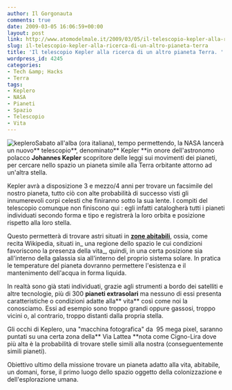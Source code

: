 ```yaml
---
author: Il Gorgonauta
comments: true
date: 2009-03-05 16:06:59+00:00
layout: post
link: http://www.atomodelmale.it/2009/03/05/il-telescopio-kepler-alla-ricerca-di-un-altro-pianeta-terra/
slug: il-telescopio-kepler-alla-ricerca-di-un-altro-pianeta-terra
title: 'Il telescopio Kepler alla ricerca di un altro pianeta Terra. '
wordpress_id: 4245
categories:
- Tech &amp; Hacks
- Terra
tags:
- Keplero
- NASA
- Pianeti
- Spazio
- Telescopio
- Vita
---
```


![keplero](http://www.atomodelmale.it/wp-content/uploads/2009/03/keplero-300x232.jpg)Sabato all'alba (ora italiana), tempo permettendo, la NASA lancerà un nuovo** telescopio**, denominato** Kepler **in onore dell'astronomo polacco **Johannes Kepler** scopritore delle leggi sui movimenti dei pianeti, per cercare nello spazio un pianeta simile alla Terra orbitante attorno ad un'altra stella.

Kepler avrà a disposizione 3 e mezzo/4 anni per trovare un facsimile del nostro pianeta, tutto ciò con alte probabilità di successo visti gli innumerevoli corpi celesti che finiranno sotto la sua lente. I compiti del telescopio comunque non finiscono qui : egli infatti catalogherà tutti i pianeti individuati secondo forma e tipo e registrerà la loro orbita e posizione rispetto alla loro stella.

Questo permetterà di trovare astri situati in [**zone abitabili**](http://it.wikipedia.org/wiki/Zona_abitabile), ossia, come recita Wikipedia, situati in_ una regione dello spazio le cui condizioni favoriscono la presenza della vita_, quindi, in una certa posizione sia all'interno della galassia sia all'interno del proprio sistema solare. In pratica le temperature del pianeta dovranno permettere l'esistenza e il mantenimento dell'acqua in forma liquida.

In realtà sono già stati individuati, grazie agli strumenti a bordo dei satelliti e altre tecnologie, più di 300 **pianeti extrasolari** ma nessuno di essi presenta caratteristiche o condizioni adatte alla** vita** così come noi la conosciamo. Essi ad esempio sono troppo grandi oppure gassosi, troppo vicini o, al contrario, troppo distanti dalla propria stella.

<!-- more -->


Gli occhi di Keplero, una "macchina fotografica" da  95 mega pixel, saranno puntati su una certa zona della** Via Lattea **nota come Cigno-Lira dove più alta è la probabilità di trovare stelle simili alla nostra (conseguentemente simili pianeti).

Obiettivo ultimo della missione trovare un pianeta adatto alla vita, abitabile, un domani, forse, il primo luogo dello spazio oggetto della colonizzazione e dell'esplorazione umana.
